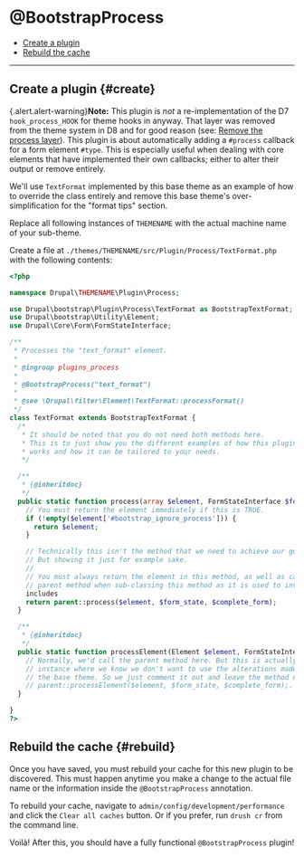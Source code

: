 <!-- @file Documentation for the @BootstrapProcess annotated plugin. -->
<!-- @defgroup -->
<!-- @ingroup -->
# @BootstrapProcess

- [Create a plugin](#create)
- [Rebuild the cache](#rebuild)

---

## Create a plugin {#create}

{.alert.alert-warning}**Note:** This plugin is _not_ a re-implementation of the
D7 `hook_process_HOOK` for theme hooks in anyway. That layer was removed from
the theme system in D8 and for good reason (see:
[Remove the process layer](https://www.drupal.org/node/1843650)). This plugin
is about automatically adding a `#process` callback for a form element `#type`.
This is especially useful when dealing with core elements that have implemented
their own callbacks; either to alter their output or remove entirely.

We'll use `TextFormat` implemented by this base theme as an example of how to
override the class entirely and remove this base theme's over-simplification
for the "format tips" section.

Replace all following instances of `THEMENAME` with the actual machine name of
your sub-theme.

Create a file at `./themes/THEMENAME/src/Plugin/Process/TextFormat.php` with the
following contents:

```php
<?php

namespace Drupal\THEMENAME\Plugin\Process;

use Drupal\bootstrap\Plugin\Process\TextFormat as BootstrapTextFormat;
use Drupal\bootstrap\Utility\Element;
use Drupal\Core\Form\FormStateInterface;

/**
 * Processes the "text_format" element.
 *
 * @ingroup plugins_process
 *
 * @BootstrapProcess("text_format")
 *
 * @see \Drupal\filter\Element\TextFormat::processFormat()
 */
class TextFormat extends BootstrapTextFormat {
  /*
   * It should be noted that you do not need both methods here.
   * This is to just show you the different examples of how this plugin
   * works and how it can be tailored to your needs.
   */

  /**
   * {@inheritdoc}
   */
  public static function process(array $element, FormStateInterface $form_state, array &$complete_form) {
    // You must return the element immediately if this is TRUE.
    if (!empty($element['#bootstrap_ignore_process'])) {
      return $element;
    }

    // Technically this isn't the method that we need to achieve our goal.
    // But showing it just for example sake.
    //
    // You must always return the element in this method, as well as call the
    // parent method when sub-classing this method as it is used to invoke
    includes
    return parent::process($element, $form_state, $complete_form);
  }

  /**
   * {@inheritdoc}
   */
  public static function processElement(Element $element, FormStateInterface $form_state, array &$complete_form) {
    // Normally, we'd call the parent method here. But this is actually an
    // instance where we know we don't want to use the alterations made by
    // the base theme. So we just comment it out and leave the method empty.
    // parent::processElement($element, $form_state, $complete_form);.
  }

}
?>
```

## Rebuild the cache {#rebuild}

Once you have saved, you must rebuild your cache for this new plugin to be
discovered. This must happen anytime you make a change to the actual file name
or the information inside the `@BootstrapProcess` annotation.

To rebuild your cache, navigate to `admin/config/development/performance` and
click the `Clear all caches` button. Or if you prefer, run `drush cr` from the
command line.

Voilà! After this, you should have a fully functional `@BootstrapProcess`
plugin!

